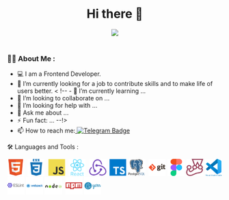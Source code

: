 <div align='center'>
<h1 align='center'>Hi there 👋 </h1>
<div>
  <img src="https://media.giphy.com/media/WUlplcMpOCEmTGBtBW/giphy.gif" width="100"/> 
</div>
<div id='counter' >
<img src="https://komarev.com/ghpvc/?username=Elena-1405&style=plastic&color=grey" alt=""/>
</div>
</div>

### :woman_technologist: About Me :

- :computer: I am a Frontend Developer.
- 🔭 I’m currently looking for a job to contribute skills and to make life of users better.
< !-- - 🌱 I’m currently learning ... 
- 👯 I’m looking to collaborate on ...
- 🤔 I’m looking for help with ...
- 💬 Ask me about ...
- ⚡ Fun fact: ... --!>
- 📫 How to reach me:<a href="https://t.me/Elena_Petrova_S">
    <img src="https://img.shields.io/badge/Telegram-blue?logo=telegram&logoColor=white&style=plastic" alt="Telegram Badge"/>
  </a>
  
:hammer_and_wrench: Languages and Tools :

  <div>
  <img src="https://github.com/devicons/devicon/blob/master/icons/html5/html5-original.svg" title="HTML5" alt="HTML" width="40" height="40"/>&nbsp;
  <img src="https://github.com/devicons/devicon/blob/master/icons/css3/css3-plain-wordmark.svg"  title="CSS3" alt="CSS" width="40" height="40"/>&nbsp;
  <img src="https://github.com/devicons/devicon/blob/master/icons/javascript/javascript-original.svg" title="JavaScript" alt="JavaScript" width="40" height="40"/>&nbsp;  
  <img src="https://github.com/devicons/devicon/blob/master/icons/react/react-original-wordmark.svg" title="React" alt="React" width="40" height="40"/>&nbsp;
  <img src="https://github.com/devicons/devicon/blob/master/icons/redux/redux-original.svg" title="Redux" alt="Redux " width="40" height="40"/>&nbsp
  <img src="https://github.com/devicons/devicon/blob/master/icons/typescript/typescript-original.svg" title="ts" **alt="ts" width="40" height="40"/>
  <img src="https://github.com/devicons/devicon/blob/master/icons/postgresql/postgresql-original-wordmark.svg" title="SQL"  alt="SQL" width="40" height="40"/>&nbsp;
  <img src="https://github.com/devicons/devicon/blob/master/icons/git/git-original-wordmark.svg" title="Git" **alt="Git" width="40" height="40"/>
  <img src="https://github.com/devicons/devicon/blob/master/icons/figma/figma-original.svg" title="Figma" **alt="Figma" width="40" height="40"/> 
  <img src="https://github.com/devicons/devicon/blob/master/icons/jest/jest-plain.svg" title="jest" **alt="jest" width="40" height="40"/> 
  <img src="https://github.com/devicons/devicon/blob/master/icons/vscode/vscode-original-wordmark.svg" title="vs" **alt="vs" width="40" height="40"/>
  <img src="https://github.com/devicons/devicon/blob/master/icons/eslint/eslint-original-wordmark.svg" title="Eslint" **alt="Eslint" width="40" height="40"/>
  <img src="https://github.com/devicons/devicon/blob/master/icons/webpack/webpack-original-wordmark.svg" title="WP" **alt="WP" width="40" height="40"/>
  <img src="https://github.com/devicons/devicon/blob/master/icons/nodejs/nodejs-original-wordmark.svg" title="NodeJS" alt="NodeJS" width="40" height="40"/>&nbsp;
  <img src="https://github.com/devicons/devicon/blob/master/icons/npm/npm-original-wordmark.svg" title="npm" **alt="npm" width="40" height="40"/>
  <img src="https://github.com/devicons/devicon/blob/master/icons/yarn/yarn-original-wordmark.svg" title="WP" **alt="WP" width="40" height="40"/> 
</div> 

